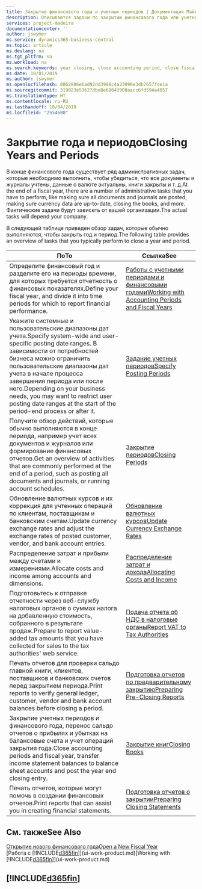 ```yaml
---
title: Закрытие финансового года и учетных периодов | Документация Майкрософт
description: Описываются задачи по закрытию финансового года или учетного периода, например, проверка того, что документы и журналы учтены, а также сверка балансов банковских счетов.
services: project-madeira
documentationcenter: ''
author: jswymer
ms.service: dynamics365-business-central
ms.topic: article
ms.devlang: na
ms.tgt_pltfrm: na
ms.workload: na
ms.search.keywords: year closing, close accounting period, close fiscal year, bank account detailed trial balance
ms.date: 10/01/2019
ms.author: jswymer
ms.openlocfilehash: 0862806e6ad92dd3988c4a23090e3db7657fde1a
ms.sourcegitcommit: 319023e53627dbe8e68643908aacc6fd594a4957
ms.translationtype: HT
ms.contentlocale: ru-RU
ms.lasthandoff: 10/04/2019
ms.locfileid: "2554600"
---
```

# <a name="closing-years-and-periods"></a><span data-ttu-id="fbb23-103">Закрытие года и периодов</span><span class="sxs-lookup"><span data-stu-id="fbb23-103">Closing Years and Periods</span></span>
<span data-ttu-id="fbb23-104">В конце финансового года существует ряд административных задач, которые необходимо выполнить, чтобы убедиться, что все документы и журналы учтены, данные о валюте актуальны, книги закрыты и т. д.</span><span class="sxs-lookup"><span data-stu-id="fbb23-104">At the end of a fiscal year, there are a number of administrative tasks that you have to perform, like making sure all documents and journals are posted, making sure currency data are up-to-date, closing the books, and more.</span></span> <span data-ttu-id="fbb23-105">Фактические задачи будут зависеть от вашей организации.</span><span class="sxs-lookup"><span data-stu-id="fbb23-105">The actual tasks will depend your company.</span></span>

<span data-ttu-id="fbb23-106">В следующей таблице приведен обзор задач, которые обычно выполняются, чтобы закрыть год и период.</span><span class="sxs-lookup"><span data-stu-id="fbb23-106">The following table provides an overview of tasks that you typically perform to close a year and period.</span></span>

| <span data-ttu-id="fbb23-107">По</span><span class="sxs-lookup"><span data-stu-id="fbb23-107">To</span></span> | <span data-ttu-id="fbb23-108">Ссылка</span><span class="sxs-lookup"><span data-stu-id="fbb23-108">See</span></span> |
| --- | --- |
| <span data-ttu-id="fbb23-109">Определите финансовый год и разделите его на периоды времени, для которых требуется отчетность о финансовых показателях.</span><span class="sxs-lookup"><span data-stu-id="fbb23-109">Define your fiscal year, and divide it into time periods for which to report financial performance.</span></span> | [<span data-ttu-id="fbb23-110">Работы с учетными периодами и финансовыми годами</span><span class="sxs-lookup"><span data-stu-id="fbb23-110">Working with Accounting Periods and Fiscal Years</span></span>](finance-accounting-periods-and-fiscal-years.md)|
| <span data-ttu-id="fbb23-111">Укажите системные и пользовательские диапазоны дат учета.</span><span class="sxs-lookup"><span data-stu-id="fbb23-111">Specify system-wide and user-specific posting date ranges.</span></span> <span data-ttu-id="fbb23-112">В зависимости от потребностей бизнеса можно ограничить пользовательские диапазоны дат учета в начале процесса завершения периода или после него.</span><span class="sxs-lookup"><span data-stu-id="fbb23-112">Depending on your business needs, you may want to restrict user posting date ranges at the start of the period-end process or after it.</span></span> |[<span data-ttu-id="fbb23-113">Задание учетных периодов</span><span class="sxs-lookup"><span data-stu-id="fbb23-113">Specify Posting Periods</span></span>](finance-how-specify-posting-periods.md) |
| <span data-ttu-id="fbb23-114">Получите обзор действий, которые обычно выполняются в конце периода, например учет всех документов и журналов или формирование финансовых отчетов.</span><span class="sxs-lookup"><span data-stu-id="fbb23-114">Get an overview of activities that are commonly performed at the end of a period, such as posting all documents and journals, or running account schedules.</span></span> |[<span data-ttu-id="fbb23-115">Закрытие периодов</span><span class="sxs-lookup"><span data-stu-id="fbb23-115">Closing Periods</span></span>](year-how-complete-period-end-processes.md) |
| <span data-ttu-id="fbb23-116">Обновление валютных курсов и их коррекция для учтенных операций по клиентам, поставщикам и банковским счетам.</span><span class="sxs-lookup"><span data-stu-id="fbb23-116">Update currency exchange rates and adjust the exchange rates of posted customer, vendor, and bank account entries.</span></span> |[<span data-ttu-id="fbb23-117">Обновление валютных курсов</span><span class="sxs-lookup"><span data-stu-id="fbb23-117">Update Currency Exchange Rates</span></span>](finance-how-update-currencies.md) |
| <span data-ttu-id="fbb23-118">Распределение затрат и прибыли между счетами и измерениями.</span><span class="sxs-lookup"><span data-stu-id="fbb23-118">Allocate costs and income among accounts and dimensions.</span></span> |[<span data-ttu-id="fbb23-119">Распределение затрат и дохода</span><span class="sxs-lookup"><span data-stu-id="fbb23-119">Allocating Costs and Income</span></span>](year-allocate-costs-income.md) |
| <span data-ttu-id="fbb23-120">Подготовьтесь к отправке отчетности через веб-службу налоговых органов о суммах налога на добавленную стоимость, собранного в результате продаж.</span><span class="sxs-lookup"><span data-stu-id="fbb23-120">Prepare to report value-added tax amounts that you have collected for sales to the tax authorities' web service.</span></span> |[<span data-ttu-id="fbb23-121">Подача отчета об НДС в налоговые органы</span><span class="sxs-lookup"><span data-stu-id="fbb23-121">Report VAT to Tax Authorities</span></span>](finance-how-report-vat.md)|
| <span data-ttu-id="fbb23-122">Печать отчетов для проверки сальдо главной книги, клиентов, поставщиков и банковских счетов перед закрытием периода.</span><span class="sxs-lookup"><span data-stu-id="fbb23-122">Print reports to verify general ledger, customer, vendor and bank account balances before closing a period.</span></span> |[<span data-ttu-id="fbb23-123">Подготовка отчетов по предварительному закрытию</span><span class="sxs-lookup"><span data-stu-id="fbb23-123">Preparing Pre-Closing Reports</span></span>](year-prepare-preclose-reports.md) |
| <span data-ttu-id="fbb23-124">Закрытие учетных периодов и финансового года, перенос сальдо отчетов о прибылях и убытках на балансовые счета и учет операций закрытия года.</span><span class="sxs-lookup"><span data-stu-id="fbb23-124">Close accounting periods and fiscal year, transfer income statement balances to balance sheet accounts and post the year end closing entry.</span></span> |[<span data-ttu-id="fbb23-125">Закрытие книг</span><span class="sxs-lookup"><span data-stu-id="fbb23-125">Closing Books</span></span>](year-close-books.md) |
| <span data-ttu-id="fbb23-126">Печать отчетов, которые могут помочь в создании финансовых отчетов.</span><span class="sxs-lookup"><span data-stu-id="fbb23-126">Print reports that can assist you in creating financial statements.</span></span> |[<span data-ttu-id="fbb23-127">Подготовка отчетов о закрытии</span><span class="sxs-lookup"><span data-stu-id="fbb23-127">Preparing Closing Statements</span></span>](year-prepare-close-statement.md) |

## <a name="see-also"></a><span data-ttu-id="fbb23-128">См. также</span><span class="sxs-lookup"><span data-stu-id="fbb23-128">See Also</span></span>
[<span data-ttu-id="fbb23-129">Открытие нового финансового года</span><span class="sxs-lookup"><span data-stu-id="fbb23-129">Open a New Fiscal Year</span></span>](finance-how-open-new-fiscal-year.md)  
<span data-ttu-id="fbb23-130">[Работа с [!INCLUDE[d365fin](includes/d365fin_md.md)]](ui-work-product.md)</span><span class="sxs-lookup"><span data-stu-id="fbb23-130">[Working with [!INCLUDE[d365fin](includes/d365fin_md.md)]](ui-work-product.md)</span></span>

## [!INCLUDE[d365fin](includes/free_trial_md.md)]  
 
